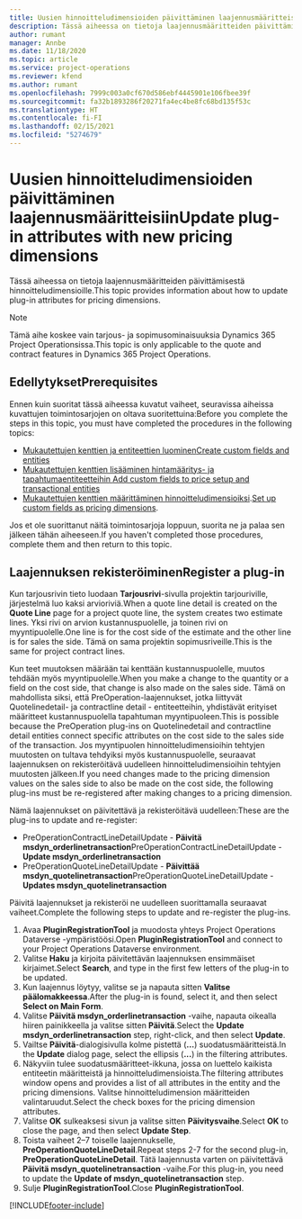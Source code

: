 ```yaml
---
title: Uusien hinnoitteludimensioiden päivittäminen laajennusmääritteisiin
description: Tässä aiheessa on tietoja laajennusmääritteiden päivittämisestä hinnoitteludimensioille.
author: rumant
manager: Annbe
ms.date: 11/18/2020
ms.topic: article
ms.service: project-operations
ms.reviewer: kfend
ms.author: rumant
ms.openlocfilehash: 7999c003a0cf670d586ebf4445901e106fbee39f
ms.sourcegitcommit: fa32b1893286f20271fa4ec4be8fc68bd135f53c
ms.translationtype: HT
ms.contentlocale: fi-FI
ms.lasthandoff: 02/15/2021
ms.locfileid: "5274679"
---
```

# <a name="update-plug-in-attributes-with-new-pricing-dimensions"></a><span data-ttu-id="949c3-103">Uusien hinnoitteludimensioiden päivittäminen laajennusmääritteisiin</span><span class="sxs-lookup"><span data-stu-id="949c3-103">Update plug-in attributes with new pricing dimensions</span></span>

<span data-ttu-id="949c3-104">Tässä aiheessa on tietoja laajennusmääritteiden päivittämisestä hinnoitteludimensioille.</span><span class="sxs-lookup"><span data-stu-id="949c3-104">This topic provides information about how to update plug-in attributes for pricing dimensions.</span></span>

> [!NOTE]
> <span data-ttu-id="949c3-105">Tämä aihe koskee vain tarjous- ja sopimusominaisuuksia Dynamics 365 Project Operationsissa.</span><span class="sxs-lookup"><span data-stu-id="949c3-105">This topic is only applicable to the quote and contract features in Dynamics 365 Project Operations.</span></span>

## <a name="prerequisites"></a><span data-ttu-id="949c3-106">Edellytykset</span><span class="sxs-lookup"><span data-stu-id="949c3-106">Prerequisites</span></span>
<span data-ttu-id="949c3-107">Ennen kuin suoritat tässä aiheessa kuvatut vaiheet, seuravissa aiheissa kuvattujen toimintosarjojen on oltava suoritettuina:</span><span class="sxs-lookup"><span data-stu-id="949c3-107">Before you complete the steps in this topic, you must have completed the procedures in the following topics:</span></span>

  - [<span data-ttu-id="949c3-108">Mukautettujen kenttien ja entiteettien luominen</span><span class="sxs-lookup"><span data-stu-id="949c3-108">Create custom fields and entities</span></span>](create-custom-fields-entities-pricing-dimensions.md) 
  - [<span data-ttu-id="949c3-109">Mukautettujen kenttien lisääminen hintamääritys- ja tapahtumaentiteetteihin </span><span class="sxs-lookup"><span data-stu-id="949c3-109">Add custom fields to price setup and transactional entities</span></span>](add-custom-fields-price-setup-transactional-entities.md)
  - <span data-ttu-id="949c3-110">[Mukautettujen kenttien määrittäminen hinnoitteludimensioiksi](set-up-custom-fields-pricing-dimensions.md).</span><span class="sxs-lookup"><span data-stu-id="949c3-110">[Set up custom fields as pricing dimensions](set-up-custom-fields-pricing-dimensions.md).</span></span> 
  
<span data-ttu-id="949c3-111">Jos et ole suorittanut näitä toimintosarjoja loppuun, suorita ne ja palaa sen jälkeen tähän aiheeseen.</span><span class="sxs-lookup"><span data-stu-id="949c3-111">If you haven't completed those procedures, complete them and then return to this topic.</span></span>

## <a name="register-a-plug-in"></a><span data-ttu-id="949c3-112">Laajennuksen rekisteröiminen</span><span class="sxs-lookup"><span data-stu-id="949c3-112">Register a plug-in</span></span>
<span data-ttu-id="949c3-113">Kun tarjousrivin tieto luodaan **Tarjousrivi**-sivulla projektin tarjouriville, järjestelmä luo kaksi arvioriviä.</span><span class="sxs-lookup"><span data-stu-id="949c3-113">When a quote line detail is created on the **Quote Line** page for a project quote line, the system creates two estimate lines.</span></span> <span data-ttu-id="949c3-114">Yksi rivi on arvion kustannuspuolelle, ja toinen rivi on myyntipuolelle.</span><span class="sxs-lookup"><span data-stu-id="949c3-114">One line is for the cost side of the estimate and the other line is for sales the side.</span></span> <span data-ttu-id="949c3-115">Tämä on sama projektin sopimusriveille.</span><span class="sxs-lookup"><span data-stu-id="949c3-115">This is the same  for project contract lines.</span></span>

<span data-ttu-id="949c3-116">Kun teet muutoksen määrään tai kenttään kustannuspuolelle, muutos tehdään myös myyntipuolelle.</span><span class="sxs-lookup"><span data-stu-id="949c3-116">When you make a change to the quantity or a field on the cost side, that change is also made on the sales side.</span></span> <span data-ttu-id="949c3-117">Tämä on mahdollista siksi, että PreOperation-laajennukset, jotka liittyvät Quotelinedetail- ja contractline detail - entiteetteihin, yhdistävät erityiset määritteet kustannuspuolella tapahtuman myyntipuoleen.</span><span class="sxs-lookup"><span data-stu-id="949c3-117">This is possible because the PreOperation plug-ins on Quotelinedetail and contractline detail entities connect specific attributes on the cost side to the sales side of the transaction.</span></span> <span data-ttu-id="949c3-118">Jos myyntipuolen hinnoitteludimensioihin tehtyjen muutosten on tultava tehdyiksi myös kustannuspuolelle, seuraavat laajennuksen on rekisteröitävä uudelleen hinnoitteludimensioihin tehtyjen muutosten jälkeen.</span><span class="sxs-lookup"><span data-stu-id="949c3-118">If you need changes made to the pricing dimension values on the sales side to also be made on the cost side, the following plug-ins must be re-registered after making changes to a pricing dimension.</span></span>

<span data-ttu-id="949c3-119">Nämä laajennukset on päivitettävä ja rekisteröitävä uudelleen:</span><span class="sxs-lookup"><span data-stu-id="949c3-119">These are the plug-ins to update and re-register:</span></span>

- <span data-ttu-id="949c3-120">PreOperationContractLineDetailUpdate - **Päivitä msdyn_orderlinetransaction**</span><span class="sxs-lookup"><span data-stu-id="949c3-120">PreOperationContractLineDetailUpdate - **Update msdyn_orderlinetransaction**</span></span>
- <span data-ttu-id="949c3-121">PreOperationQuoteLineDetailUpdate - **Päivittää msdyn_quotelinetransaction**</span><span class="sxs-lookup"><span data-stu-id="949c3-121">PreOperationQuoteLineDetailUpdate - **Updates msdyn_quotelinetransaction**</span></span>

<span data-ttu-id="949c3-122">Päivitä laajennukset ja rekisteröi ne uudelleen suorittamalla seuraavat vaiheet.</span><span class="sxs-lookup"><span data-stu-id="949c3-122">Complete the following steps to update and re-register the plug-ins.</span></span>

1. <span data-ttu-id="949c3-123">Avaa **PluginRegistrationTool** ja muodosta yhteys Project Operations Dataverse -ympäristöösi.</span><span class="sxs-lookup"><span data-stu-id="949c3-123">Open **PluginRegistrationTool** and connect to your Project Operations Dataverse environment.</span></span>
2. <span data-ttu-id="949c3-124">Valitse **Haku** ja kirjoita päivitettävän laajennuksen ensimmäiset kirjaimet.</span><span class="sxs-lookup"><span data-stu-id="949c3-124">Select **Search**, and type in the first few letters of the plug-in to be updated.</span></span>
3. <span data-ttu-id="949c3-125">Kun laajennus löytyy, valitse se ja napauta sitten **Valitse päälomakkeessa**.</span><span class="sxs-lookup"><span data-stu-id="949c3-125">After the plug-in is found, select it, and then select **Select on Main Form**.</span></span>
4. <span data-ttu-id="949c3-126">Valitse **Päivitä msdyn_orderlinetransaction** -vaihe, napauta oikealla hiiren painikkeella ja valitse sitten **Päivitä**.</span><span class="sxs-lookup"><span data-stu-id="949c3-126">Select the **Update msdyn_orderlinetransaction** step, right-click, and then select **Update**.</span></span>
5. <span data-ttu-id="949c3-127">Vailtse **Päivitä**-dialogisivulla kolme pistettä (**...**) suodatusmääritteistä.</span><span class="sxs-lookup"><span data-stu-id="949c3-127">In the **Update** dialog page, select the ellipsis (**...**) in the filtering attributes.</span></span>
6. <span data-ttu-id="949c3-128">Näkyviin tulee suodatusmääritteet-ikkuna, jossa on luettelo kaikista entiteetin määritteistä ja hinnoitteludimensioista.</span><span class="sxs-lookup"><span data-stu-id="949c3-128">The filtering attributes window opens and provides a list of all attributes in the entity and the pricing dimensions.</span></span> <span data-ttu-id="949c3-129">Valitse hinnoitteludimension määritteiden valintaruudut.</span><span class="sxs-lookup"><span data-stu-id="949c3-129">Select the check boxes for the pricing dimension attributes.</span></span>
7. <span data-ttu-id="949c3-130">Valitse **OK** sulkeaksesi sivun ja valitse sitten **Päivitysvaihe**.</span><span class="sxs-lookup"><span data-stu-id="949c3-130">Select **OK** to close the page, and then select **Update Step**.</span></span>
8. <span data-ttu-id="949c3-131">Toista vaiheet 2–7 toiselle laajennukselle, **PreOperationQuoteLineDetail**.</span><span class="sxs-lookup"><span data-stu-id="949c3-131">Repeat steps 2-7 for the second plug-in, **PreOperationQuoteLineDetail**.</span></span> <span data-ttu-id="949c3-132">Tätä laajennusta varten on päivitettävä **Päivitä msdyn_quotelinetransaction** -vaihe.</span><span class="sxs-lookup"><span data-stu-id="949c3-132">For this plug-in, you need to update the **Update of msdyn_quotelinetransaction** step.</span></span>
9. <span data-ttu-id="949c3-133">Sulje **PluginRegistrationTool**.</span><span class="sxs-lookup"><span data-stu-id="949c3-133">Close **PluginRegistrationTool**.</span></span>


[!INCLUDE[footer-include](../includes/footer-banner.md)]